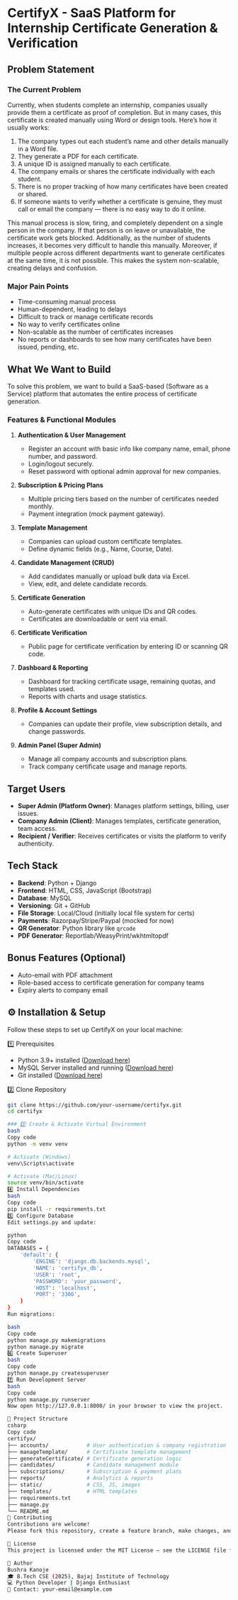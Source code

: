 # CertifyX - SaaS Platform for Internship Certificate Generation & Verification

## Problem Statement

### The Current Problem
Currently, when students complete an internship, companies usually provide them a certificate as proof of completion. But in many cases, this certificate is created manually using Word or design tools. Here’s how it usually works:

1. The company types out each student’s name and other details manually in a Word file.
2. They generate a PDF for each certificate.
3. A unique ID is assigned manually to each certificate.
4. The company emails or shares the certificate individually with each student.
5. There is no proper tracking of how many certificates have been created or shared.
6. If someone wants to verify whether a certificate is genuine, they must call or email the company — there is no easy way to do it online.

This manual process is slow, tiring, and completely dependent on a single person in the company. If that person is on leave or unavailable, the certificate work gets blocked. Additionally, as the number of students increases, it becomes very difficult to handle this manually. Moreover, if multiple people across different departments want to generate certificates at the same time, it is not possible. This makes the system non-scalable, creating delays and confusion.

### Major Pain Points
- Time-consuming manual process
- Human-dependent, leading to delays
- Difficult to track or manage certificate records
- No way to verify certificates online
- Non-scalable as the number of certificates increases
- No reports or dashboards to see how many certificates have been issued, pending, etc.

## What We Want to Build

To solve this problem, we want to build a SaaS-based (Software as a Service) platform that automates the entire process of certificate generation.

### Features & Functional Modules
1. **Authentication & User Management**  
   - Register an account with basic info like company name, email, phone number, and password.
   - Login/logout securely.
   - Reset password with optional admin approval for new companies.

2. **Subscription & Pricing Plans**  
   - Multiple pricing tiers based on the number of certificates needed monthly.
   - Payment integration (mock payment gateway).

3. **Template Management**  
   - Companies can upload custom certificate templates.
   - Define dynamic fields (e.g., Name, Course, Date).

4. **Candidate Management (CRUD)**  
   - Add candidates manually or upload bulk data via Excel.
   - View, edit, and delete candidate records.

5. **Certificate Generation**  
   - Auto-generate certificates with unique IDs and QR codes.
   - Certificates are downloadable or sent via email.

6. **Certificate Verification**  
   - Public page for certificate verification by entering ID or scanning QR code.

7. **Dashboard & Reporting**  
   - Dashboard for tracking certificate usage, remaining quotas, and templates used.
   - Reports with charts and usage statistics.

8. **Profile & Account Settings**  
   - Companies can update their profile, view subscription details, and change passwords.

9. **Admin Panel (Super Admin)**  
   - Manage all company accounts and subscription plans.
   - Track company certificate usage and manage reports.

## Target Users
- **Super Admin (Platform Owner)**: Manages platform settings, billing, user issues.
- **Company Admin (Client)**: Manages templates, certificate generation, team access.
- **Recipient / Verifier**: Receives certificates or visits the platform to verify authenticity.

## Tech Stack
- **Backend**: Python + Django
- **Frontend**: HTML, CSS, JavaScript (Bootstrap)
- **Database**: MySQL
- **Versioning**: Git + GitHub
- **File Storage**: Local/Cloud (initially local file system for certs)
- **Payments**: Razorpay/Stripe/Paypal (mocked for now)
- **QR Generator**: Python library like `qrcode`
- **PDF Generator**: Reportlab/WeasyPrint/wkhtmltopdf

## Bonus Features (Optional)
- Auto-email with PDF attachment
- Role-based access to certificate generation for company teams
- Expiry alerts to company email

## ⚙️ Installation & Setup

Follow these steps to set up CertifyX on your local machine:

1️⃣ Prerequisites
- Python 3.9+ installed ([Download here](https://www.python.org/downloads/))
- MySQL Server installed and running ([Download here](https://dev.mysql.com/downloads/installer/))
- Git installed ([Download here](https://git-scm.com/downloads))

2️⃣ Clone Repository
```bash
git clone https://github.com/your-username/certifyx.git
cd certifyx

### 3️⃣ Create & Activate Virtual Environment
bash
Copy code
python -m venv venv

# Activate (Windows)
venv\Scripts\activate

# Activate (Mac/Linux)
source venv/bin/activate
4️⃣ Install Dependencies
bash
Copy code
pip install -r requirements.txt
5️⃣ Configure Database
Edit settings.py and update:

python
Copy code
DATABASES = {
    'default': {
        'ENGINE': 'django.db.backends.mysql',
        'NAME': 'certifyx_db',
        'USER': 'root',
        'PASSWORD': 'your_password',
        'HOST': 'localhost',
        'PORT': '3306',
    }
}
Run migrations:

bash
Copy code
python manage.py makemigrations
python manage.py migrate
6️⃣ Create Superuser
bash
Copy code
python manage.py createsuperuser
7️⃣ Run Development Server
bash
Copy code
python manage.py runserver
Now open http://127.0.0.1:8000/ in your browser to view the project.

📂 Project Structure
csharp
Copy code
certifyx/
├── accounts/            # User authentication & company registration
├── manageTemplate/      # Certificate template management
├── generateCertificate/ # Certificate generation logic
├── candidates/          # Candidate management module
├── subscriptions/       # Subscription & payment plans
├── reports/             # Analytics & reports
├── static/              # CSS, JS, images
├── templates/           # HTML templates
├── requirements.txt
├── manage.py
└── README.md
🤝 Contributing
Contributions are welcome!
Please fork this repository, create a feature branch, make changes, and submit a pull request.

📄 License
This project is licensed under the MIT License – see the LICENSE file for details.

👤 Author
Bushra Kanoje
🎓 B.Tech CSE (2025), Bajaj Institute of Technology
💻 Python Developer | Django Enthusiast
📧 Contact: your-email@example.com
